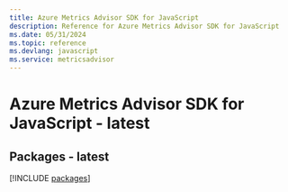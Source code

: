 ```yaml
---
title: Azure Metrics Advisor SDK for JavaScript
description: Reference for Azure Metrics Advisor SDK for JavaScript
ms.date: 05/31/2024
ms.topic: reference
ms.devlang: javascript
ms.service: metricsadvisor
---
```

# Azure Metrics Advisor SDK for JavaScript - latest
## Packages - latest
[!INCLUDE [packages](metrics-advisor-index.md)]